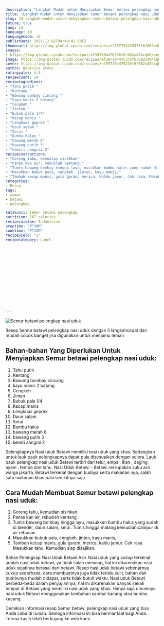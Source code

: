 ```yaml
---
description: "Langkah Mudah untuk Menyiapkan Semur betawi pelengkap nasi uduk, Bisa Manjain Lidah"
title: "Langkah Mudah untuk Menyiapkan Semur betawi pelengkap nasi uduk, Bisa Manjain Lidah"
slug: 39-langkah-mudah-untuk-menyiapkan-semur-betawi-pelengkap-nasi-uduk-bisa-manjain-lidah
future: true
lang: id
language: id
languageCode: id
publishDate: 2021-12-02T04:49:41.685Z 
thumbnail: https://img-global.cpcdn.com/recipes/ef597194476376f6/682x484cq65/semur-betawi-pelengkap-nasi-uduk-foto-resep-utama.webp
images:
- https://img-global.cpcdn.com/recipes/ef597194476376f6/682x484cq65/semur-betawi-pelengkap-nasi-uduk-foto-resep-utama.webp
image: https://img-global.cpcdn.com/recipes/ef597194476376f6/682x484cq65/semur-betawi-pelengkap-nasi-uduk-foto-resep-utama.webp
cover: https://img-global.cpcdn.com/recipes/ef597194476376f6/682x484cq65/semur-betawi-pelengkap-nasi-uduk-foto-resep-utama.webp
author: Beatrice Stone
ratingvalue: 4.9
reviewcount: 14
recipeingredient:
- "Tahu putih "
- "Kentang "
- "Bawang bombay cincang "
- "kayu manis 2 batang"
- "Cengkeh "
- "Jinten "
- "Bubuk pala 1/4"
- "Kecap manis "
- "Lengkuas geprek "
- "Daun salam "
- "Serai "
- "Bumbu halus "
- "bawang merah 6"
- "bawang putih 3"
- "kemiri sangrai 2"
recipeinstructions:
- "Goreng tahu, kemudian sisihkan"
- "Panas kan air, rebuslah kentang."
- "Tumis bawang bombay hingga layu, masukkan bumbu halus yang sudah di blender, daun salam, serai. Tumis hingga matang kemudian campur di air rebusan."
- "Masukkan bubuk pala, cengkeh, jinten, kayu manis,"
- "Tambah kecap manis, gula garam, merica, kaldu jamur. Cek rasa. Masukkan tahu. Kemudian siap disajikan."
categories:
- Resep
tags:
- semur
- betawi
- pelengkap

katakunci: semur betawi pelengkap 
nutrition: 167 calories
recipecuisine: Indonesian
preptime: "PT36M"
cooktime: "PT32M"
recipeyield: "1"
recipecategory: Lunch


     
    
    
    
    
    
    
    
    
    
    
      
    
---
```



![Semur betawi pelengkap nasi uduk](https://img-global.cpcdn.com/recipes/ef597194476376f6/682x484cq65/semur-betawi-pelengkap-nasi-uduk-foto-resep-utama.webp)

Resep Semur betawi pelengkap nasi uduk    dengan 5 langkahcepat dan mudah cocok banget jika digunakan untuk menjamu teman

<!--inarticleads1-->

## Bahan-bahan Yang Diperlukan Untuk Menyiapkan Semur betawi pelengkap nasi uduk:

1. Tahu putih 
1. Kentang 
1. Bawang bombay cincang 
1. kayu manis 2 batang
1. Cengkeh 
1. Jinten 
1. Bubuk pala 1/4
1. Kecap manis 
1. Lengkuas geprek 
1. Daun salam 
1. Serai 
1. Bumbu halus 
1. bawang merah 6
1. bawang putih 3
1. kemiri sangrai 2

Selengkapnya Nasi uduk Betawi memiliki nasi uduk yang khas. Sedangkan untuk lauk pauk pelengkapnya dapat pula disesuaikan dengan selera. Lauk pauk pelengkap nasi uduk Betawi terdiri dari telur, empal, ikan , daging ayam , tempe dan tahu. Nasi Uduk Betawi - Betawi merupakan suku asli warga jakarta, Betawi terkenal dengan budaya serta makanan nya, salah satu makanan khas pala sedikitnya saja. 

<!--inarticleads2-->

## Cara Mudah Membuat Semur betawi pelengkap nasi uduk:

1. Goreng tahu, kemudian sisihkan
1. Panas kan air, rebuslah kentang.
1. Tumis bawang bombay hingga layu, masukkan bumbu halus yang sudah di blender, daun salam, serai. Tumis hingga matang kemudian campur di air rebusan.
1. Masukkan bubuk pala, cengkeh, jinten, kayu manis,
1. Tambah kecap manis, gula garam, merica, kaldu jamur. Cek rasa. Masukkan tahu. Kemudian siap disajikan.


Bahan Pelengkap Nasi Uduk Betawi Asli. Nasi uduk yang cukup terkenal adalah nasi uduk betawi, ya tidak salah memang, hal ini dikarenakan nasi uduk sejatinya berasal dari betawi. Resep nasi uduk betawi sebenarnya cukup sederhana, cara membuatnya juga tidak terlalu sulit, bahan dan bumbunya mudah didapat, serta tidak butuh waktu. Nasi uduk Betawi berbeda-beda dalam penyajiannya, hal ini dikarenakan banyak sekali tempat di Betawi yang memiliki nasi uduk yang khas. Hanya saja umumnya nasi uduk Betawi menggunakan tambahan sambal kacang atau bumbu kacang. 

Demikian informasi  resep Semur betawi pelengkap nasi uduk   yang bisa Anda coba di rumah. Semoga informasi ini bisa bermanfaat bagi Anda. Terima kasih telah berkujung ke web kami
